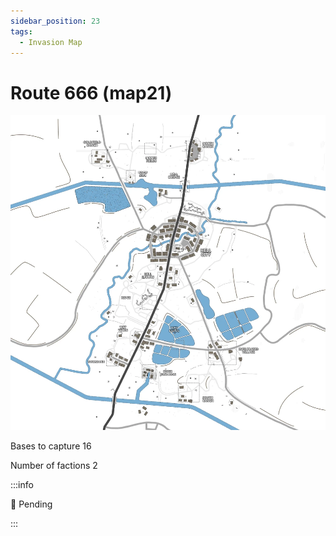 ```yaml
---
sidebar_position: 23
tags:
  - Invasion Map
---
```

# Route 666 (map21)

![](./img/Map21_minimap.webp)

Bases to capture	16

Number of factions	2


:::info

🚧 Pending


:::